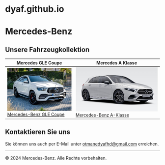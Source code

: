 # dyaf.github.io
# Mercedes-Benz

## Unsere Fahrzeugkollektion

| Mercedes GLE Coupe | Mercedes A Klasse |
|---------------------|--------------------|
| ![Foto des Mercedes GLE Coupe](gle2.jpeg) <br> [Mercedes-Benz GLE Coupe](https://www.mercedes-benz.de/passengercars/models/suv/gle-coupe/overview.html) | ![Mercedes A Klasse](aklasse1.jpg) <br> [Mercedes-Benz A-Klasse](https://www.mercedes-benz.de/passengercars/models/hatchback/a-class/overview.html) |

## Kontaktieren Sie uns

Sie können uns auch per E-Mail unter [otmanedyafhd@gmail.com](mailto:otmanedyafhd@gmail.com) erreichen.

---

© 2024 Mercedes-Benz. Alle Rechte vorbehalten.
